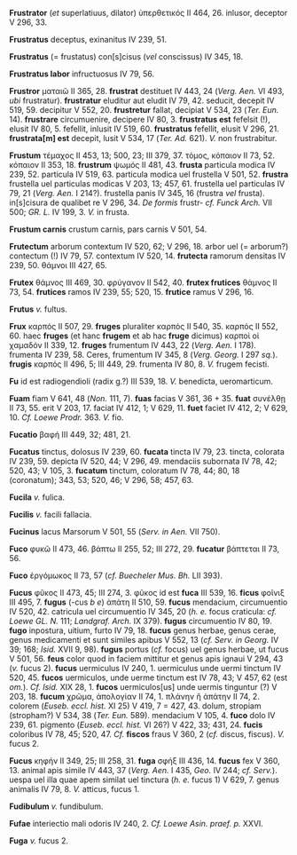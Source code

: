 **Frustrator** (*et* superlatiuus, dilator) ὑπερθετικός II 464, 26.
inlusor, deceptor V 296, 33.

**Frustratus** deceptus, exinanitus IV 239, 51.

**Frustratus** (= frustatus) con[s]cisus (*vel* conscissus) IV 345,
18.

**Frustratus labor** infructuosus IV 79, 56.

**Frustror** ματαιῶ II 365, 28. **frustrat** destituet IV 443, 24
(*Verg. Aen.* VI 493, *ubi* frustratur). **frustratur** eluditur aut
eludit IV 79, 42. seducit, decepit IV 519, 59. decipitur V 552, 20.
**frustretur** fallat, decipiat V 534, 23 (*Ter. Eun.* 14).
**frustrare** circumuenire, decipere IV 80, 3. **frustratus est**
fefelsit (!), elusit IV 80, 5. fefellit, inlusit IV 519, 60.
**frustratus** fefellit, elusit V 296, 21. **frustrata[m] est**
decepit, lusit V 534, 17 (*Ter. Ad.* 621). *V.* non frustrabitur.

**Frustum** τέμαχος II 453, 13; 500, 23; III 379, 37. τόμος, κόπαιον II
73, 52. κόπαιον II 353, 18. **frustrum** ψωμός II 481, 43. **frusta**
particula modica IV 239, 52. particula IV 519, 63. particula modica uel
frustella V 501, 52. **frustra** frustella uel particulas modicas V 203,
13; 457, 61. frustella uel particulas IV 79, 21 (*Verg. Aen.* I 214?).
frustella panis IV 345, 16 (frustra *vel* frusta). in[s]cisura de
qualibet re V 296, 34. *De formis* frustr- *cf. Funck Arch.* VII 500;
*GR. L.* IV 199, 3. *V.* in frusta.

**Frustum carnis** crustum carnis, pars carnis V 501, 54.

**Frutectum** arborum contextum IV 520, 62; V 296, 18. arbor uel (=
arborum?) contectum (!) IV 79, 57. contextum IV 520, 14. **frutecta**
ramorum densitas IV 239, 50. θάμνοι III 427, 65.

**Frutex** θάμνος III 469, 30. φρύγανον II 542, 40. **frutex frutices**
θάμνος II 73, 54. **frutices** ramos IV 239, 55; 520, 15. **frutice**
ramus V 296, 16.

**Frutus** *v.* fultus.

**Frux** καρπός II 507, 29. **fruges** pluraliter καρπός II 540, 35.
καρπός II 552, 60. haec **fruges** (et hanc **frugem** et ab hac
**fruge** dicimus) καρποὶ οἱ χαμαδόν II 339, 12. **fruges** frumentum IV
443, 22 (*Verg. Aen.* I 178). frumenta IV 239, 58. Ceres, frumentum IV
345, 8 (*Verg. Georg.* I 297 *sq.*). **frugis** καρπός II 496, 5; III
449, 29. frumenta IV 80, 8. *V.* frugem fecisti.

**Fu** id est radiogendioli (radix g.?) III 539, 18. *V.* benedicta,
ueromarticum.

**Fuam** fiam V 641, 48 (*Non.* 111, 7). **fuas** facias V 361, 36 + 35.
**fuat** συνέλθῃ II 73, 55. erit V 203, 17. faciat IV 412, 1; V 629, 11.
**fuet** faciet IV 412, 2; V 629, 10. *Cf. Loewe Prodr.* 363. *V.* fio.

**Fucatio** βαφή III 449, 32; 481, 21.

**Fucatus** tinctus, dolosus IV 239, 60. **fucata** tincta IV 79, 23.
tincta, colorata IV 239, 59. depicta IV 520, 44; V 296, 49. mendaciis
subornata IV 78, 42; 520, 43; V 105, 3. **fucatum** tinctum, coloratum
IV 78, 44; 80, 18 (coronatum); 343, 53; 520, 46; V 296, 58; 457, 63.

**Fucila** *v.* fulica.

**Fucilis** *v.* facili fallacia.

**Fucinus** lacus Marsorum V 501, 55 (*Serv. in Aen.* VII 750).

**Fuco** φυκῶ II 473, 46. βάπτω II 255, 52; III 272, 29. **fucatur**
βάπτεται II 73, 56.

**Fuco** ἐργόμωκος II 73, 57 (*cf. Buecheler Mus. Bh.* LII 393).

**Fucus** φῦκος II 473, 45; III 274, 3. φῦκος id est **fuca** III 539,
16. **ficus** φοῖνιξ III 495, 7. **fugus** (-cus *b e*) ἀπάτη II 510,
59. **fucus** mendacium, circumuentio IV 520, 42. catricula uel
circumuentio IV 345, 20 (*h. e.* focus craticula: *cf. Loewe GL. N.*
111; *Landgraf. Arch.* IX 379). **fugus** circumuentio IV 80, 19.
**fugo** inpostura, uitium, furto IV 79, 18. **fucus** genus herbae,
genus cerae, genus medicamenti et sunt similes apibus V 552, 13 (*cf.
Serv. in Georg.* IV 39; 168; *Isid.* XVII 9, 98). **fugus** portus
(*cf.* focus) uel genus herbae, ut fucus V 501, 56. **feus** color quod
in faciem mittitur et genus apis ignaui V 294, 43 (*v.* fucus 2).
**fucus** uermiculus IV 240, 1. uermiculus unde uermi tinctum IV 520,
45. **fucos** uermiculos, unde uerme tinctum est IV 78, 43; V 457, 62
(est *om.*). *Cf. Isid.* XIX 28, 1. **fucos** uermiculos[us] unde
uermis tinguntur (?) V 203, 18. **fucum** χρῶμα, ἀπολογίαν II 74, 1.
πλάνην ἢ ἀπάτην II 74, 2. colorem (*Euseb. eccl. hist.* XI 25) V 419, 7
= 427, 43. dolum, stropiam (stropham?) V 534, 38 (*Ter. Eun.* 589).
mendacium V 105, 4. **fuco** dolo IV 239, 61. pigmento (*Euseb. eccl.
hist.* VI 26?) V 422, 33; 431, 24. **fucis** coloribus IV 78, 45; 520,
47. *Cf.* **fiscos** fraus V 360, 2 (*cf.* discus, fiscus). *V.* fucus
2.

**Fucus** κηφήν II 349, 25; III 258, 31. **fuga** σφήξ III 436, 14.
**fucus** fex V 360, 13. animal apis simile IV 443, 37 (*Verg. Aen.* I
435, *Geo.* IV 244; *cf. Serv.*). uespa uel illa quae apem similat uel
tinctura (*h. e.* fucus 1) V 629, 7. genus animalis IV 79, 8. *V.*
atticus, fucus 1.

**Fudibulum** *v.* fundibulum.

**Fufae** interiectio mali odoris IV 240, 2. *Cf. Loewe Asin. praef. p.*
XXVI.

**Fuga** *v.* fucus 2.
